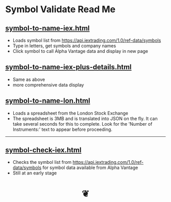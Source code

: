 
# Symbol Validate Read Me

## [symbol-to-name-iex.html]( #symbol-validate/symbol-to-name-iex.html )

* Loads symbol list from <https://api.iextrading.com/1.0/ref-data/symbols>
* Type in letters, get symbols and company names
* Click symbol to call Alpha Vantage data and display in new page

## [symbol-to-name-iex-plus-details.html]( #symbol-validate/symbol-to-name-iex-plus-details.html )

* Same as above
* more comprehensive data display

## [symbol-to-name-lon.html]( #symbol-validate/symbol-to-name-lon.html )

* Loads a spreadsheet from the London Stock Exchange
* The spreadsheet is 3MB and is translated into JSON on the fly. It can take several seconds for this to complete. Look for the 'Number of Instruments:' text to appear before proceeding.


***

## [symbol-check-iex.html]( #symbol-validate/symbol-check-iex.html )

* Checks the symbol list from <https://api.iextrading.com/1.0/ref-data/symbols> for symbol data available from Alpha Vantage
* Still at an early stage


# <center><a href=javascript:window.scrollTo(0,0); style=text-decoration:none; > ❦ </a></center>

